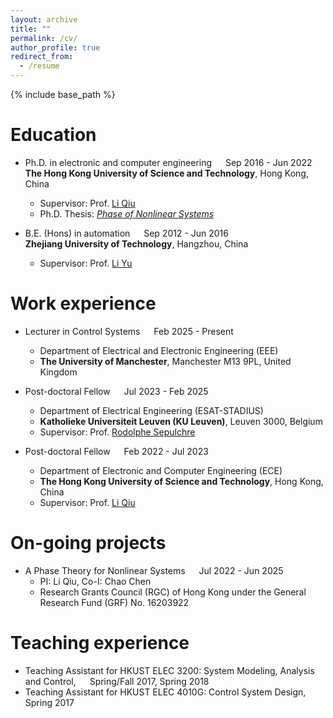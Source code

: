 ```yaml
---
layout: archive
title: ""
permalink: /cv/
author_profile: true
redirect_from:
  - /resume
---
```


{% include base_path %}

Education
======
* Ph.D. in electronic and computer engineering &emsp; Sep 2016 - Jun 2022 <br> **The Hong Kong University of Science and Technology**, Hong Kong, China 
  * Supervisor: Prof. [Li Qiu](https://ece.hkust.edu.hk/eeqiu)
  * Ph.D. Thesis: [*Phase of Nonlinear Systems*](https://lbezone.ust.hk/bib/991013039828103412)
    
* B.E. (Hons) in automation &emsp; Sep 2012 - Jun 2016 <br>  **Zhejiang University of Technology**, Hangzhou, China
  * Supervisor: Prof. [Li Yu](https://homepage.zjut.edu.cn//yuli)

Work experience
======
* Lecturer in Control Systems &emsp; Feb 2025 - Present
  * Department of Electrical and Electronic Engineering (EEE)
  * **The University of Manchester**, Manchester M13 9PL, United Kingdom
  
* Post-doctoral Fellow &emsp; Jul 2023 - Feb 2025
  * Department of Electrical Engineering (ESAT-STADIUS)
  * **Katholieke Universiteit Leuven (KU Leuven)**, Leuven 3000, Belgium
  * Supervisor: Prof. [Rodolphe Sepulchre](https://sites.google.com/site/rsepulchre/)

* Post-doctoral Fellow &emsp; Feb 2022 - Jul 2023
  * Department of Electronic and Computer Engineering (ECE)
  * **The Hong Kong University of Science and Technology**, Hong Kong, China
  * Supervisor: Prof. [Li Qiu](https://ece.hkust.edu.hk/eeqiu)

On-going projects
======
* A Phase Theory for Nonlinear Systems &emsp;  Jul 2022 - Jun 2025
  * PI: Li Qiu, Co-I: Chao Chen 
  * Research Grants Council (RGC) of Hong Kong under the General Research Fund (GRF) No. 16203922
  
Teaching experience
======
* Teaching Assistant for HKUST ELEC 3200: System Modeling, Analysis and Control, &emsp; Spring/Fall 2017, Spring 2018
* Teaching Assistant for HKUST ELEC 4010G: Control System Design,&emsp;  Spring 2017

  
